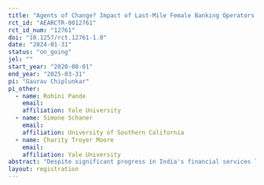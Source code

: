 ```yaml
---
title: "Agents of Change? Impact of Last-Mile Female Banking Operators in Rural India"
rct_id: "AEARCTR-0012761"
rct_id_num: "12761"
doi: "10.1257/rct.12761-1.0"
date: "2024-01-31"
status: "on_going"
jel: ""
start_year: "2020-08-01"
end_year: "2025-03-31"
pi: "Gaurav Chiplunkar"
pi_other:
  - name: Rohini Pande
    email: 
    affiliation: Yale University
  - name: Simone Schaner
    email: 
    affiliation: University of Southern California
  - name: Charity Troyer Moore
    email: 
    affiliation: Yale University
abstract: "Despite significant progress in India's financial services landscape, women, especially in rural areas, face differential challenges in meaningfully using these services. In this project, we propose to experimentally evaluate the impact of introducing last-mile female banking agents (or bank sakhis) in rural Bihar (India). We propose to study whether bank sakhis can increase financial usage and integration in the formal banking system (particularly for women), the extent to which sakhis can also play a role in providing non-transactional financial support to women, and whether this can ultimately challenge views on women’s limited roles in the economy. Lastly, we propose to use descriptive evidence, along with additional survey and administrative data to disentangle three channels that are implicitly embedded in the intervention, namely: (i) the gender identity of the agent; (ii) an increase in competition among agents due to the introduction of the bank sakhi; (iii) the specific bank that was assigned to partner with sakhis in our study area."
layout: registration
---
```


